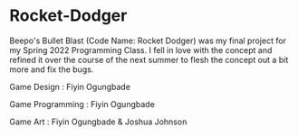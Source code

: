 # Rocket-Dodger
Beepo's Bullet Blast (Code Name: Rocket Dodger) was my final project for my Spring 2022 Programming Class. 
I fell in love with the concept and refined it over the course of the next summer to flesh the concept out a bit more and fix the bugs. 


Game Design : Fiyin Ogungbade

Game Programming : Fiyin Ogungbade

Game Art : Fiyin Ogungbade & Joshua Johnson
